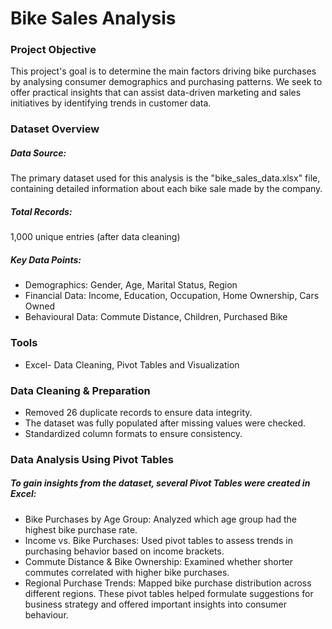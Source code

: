 # Bike Sales Analysis

### Project Objective
This project's goal is to determine the main factors driving bike purchases by analysing consumer demographics and purchasing patterns.  We seek to offer practical insights that can assist data-driven marketing and sales initiatives by identifying trends in customer data.

### Dataset Overview
##### Data Source: 
The primary dataset used for this analysis is the    "bike_sales_data.xlsx" file, containing detailed information about each bike sale made by the company.
##### Total Records:
1,000 unique entries (after data cleaning)
##### Key Data Points:
- Demographics: Gender, Age, Marital Status, Region
- Financial Data: Income, Education, Occupation, Home Ownership, Cars Owned
- Behavioural Data: Commute Distance, Children, Purchased Bike

### Tools
- Excel- Data Cleaning, Pivot Tables and Visualization

### Data Cleaning & Preparation
- Removed 26 duplicate records to ensure data integrity.
- The dataset was fully populated after missing values were checked.
- Standardized column formats to ensure consistency.

### Data Analysis Using Pivot Tables
##### To gain insights from the dataset, several Pivot Tables were created in Excel:
- Bike Purchases by Age Group: Analyzed which age group had the highest bike purchase rate.
- Income vs. Bike Purchases: Used pivot tables to assess trends in purchasing behavior based on income brackets.
- Commute Distance & Bike Ownership: Examined whether shorter commutes correlated with higher bike purchases.
- Regional Purchase Trends: Mapped bike purchase distribution across different regions.
These pivot tables helped formulate suggestions for business strategy and offered important insights into consumer behaviour.

